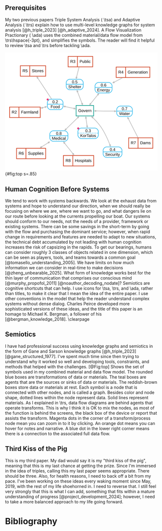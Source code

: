 ## Prerequisites
My two previous papers Triple System Analysis ( \tsa) and Adaptive Analysis ( \trs) explain how to use multi-level knowledge graphs for system analysis [@h_triple_2023] [@h_adaptive_2024]. A Flow Visualization Practionary ( \ada) uses the combined material/data flow model from \trs\hspace{-3pt},  and simplifies the symbols.  The reader will find it helpful to review \tsa and \trs before tackling \ada.

![Top](images/Top.svg){#fig:top s=.85}

## Human Cognition Before Systems
We tend to work with systems backwards.  We look at the exhaust data from systems and hope to understand our direction, when we should really be focusing on where we are, where we want to go, and what dangers lie on our route before looking at the currents propelling our boat. Our systems should conform to our needs, not the needs of a provider, framework or existing systems.  There can be some savings in the short-term by going with the flow and purchasing the dominant service; however, when rapid change in requirements and features are needed to adapt to new situations, the technical debt accumulated by not leading with human cognition increases the risk of capsizing in the rapids. To get our bearings, humans can consider roughly 3 classes of objects related in one dimension, which can be seen as players, tools, and teams towards a common goal [@tomasello_understanding_2005].  We have limits on how much information we can consider in real-time to make decisions [@zheng_unbearable_2025].  What form of knowledge works best for the thin layer of communication that comprises our conscious mind [@murphy_propofol_2011] [@noauthor_decoding_nodate]?  Semiotics are cognitive shortcuts that can help.  I use icons for \tsa, \trs, and \ada, rather than titles, to make it clear that I mean the idea of the entire paper.   I use other conventions in the model that help the reader understand complex systems without dense dialog.  Charles Peirce developed more sophisticated versions of these ideas, and the title of this paper is an homage to Michael K. Bergman, a follower of his [@bergman_knowledge_2018]. \clearpage

## Semiotics
I have had professional success using knowledge graphs and semiotics in the form of Gane and Sarson knowledge graphs [@h_triple_2023] [@gane_structured_1977].  I've spent much time since then trying to understand why it worked so well and developing tools, constraints, and methods that helped with the challenges. [@Fig:top] Shows the set of symbols used in my combined material and data flow model. The rounded blue boxes are transformations of data or materials.  The teal boxes are agents that are the sources or sinks of data or materials.  The reddish-brown boxes store data or materials at rest.  Each symbol is a node that is connected with other nodes, and is called a graph.  Besides color and node shape, dotted lines within the node represent data.  Solid lines represent materials.  As I explained in \trs, data flow diagrams are behind agents that operate transforms.  This is why I think it is OK to mix the nodes, as most of the function is behind the screens, the black box of the device or report that assists the transform. Magenta dots in the corner of a transform/process node mean you can zoom in to it by clicking.  An orange dot means you can hover for notes and narrative.  A blue dot in the lower right corner means there is a connection to the associated full data flow.

## Third Kiss of the Pig
This is my third paper.  My dad would say it is my "third kiss of the pig", meaning that this is my last chance at getting the prize.  Since I'm immersed in the idea of triples, calling this my last paper seems appropriate.  There should be three.  Also, for health reasons, I need to back off a bit from my pace.  I've been working on these ideas every waking moment since May, 2019, with the rest of my life shoehorned in.  I need to reverse that.  I still feel very strongly that this is what I can add, something that fits within a mature understanding of progress [@project_development_2024]; however, I need to take a more balanced approach to my life going forward.

# Bibliography